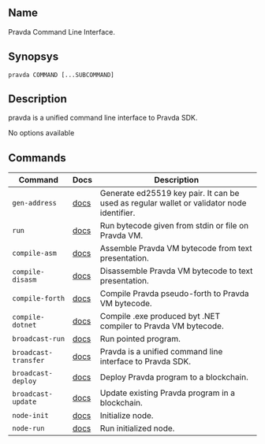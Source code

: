 ## Name
Pravda Command Line Interface.

## Synopsys
```
pravda COMMAND [...SUBCOMMAND]
```

## Description
pravda is a unified command line interface to Pravda SDK.

No options available
## Commands

|Command|Docs|Description|
|----|----|----|
|`gen-address`|[docs](gen-address.md)|Generate ed25519 key pair. It can be used as regular wallet or validator node identifier.|
|`run`|[docs](run.md)|Run bytecode given from stdin or file on Pravda VM.|
|`compile-asm`|[docs](compile-asm.md)|Assemble Pravda VM bytecode from text presentation.|
|`compile-disasm`|[docs](compile-disasm.md)|Disassemble Pravda VM bytecode to text presentation.|
|`compile-forth`|[docs](compile-forth.md)|Compile Pravda pseudo-forth to Pravda VM bytecode.|
|`compile-dotnet`|[docs](compile-dotnet.md)|Compile .exe produced byt .NET compiler to Pravda VM bytecode.|
|`broadcast-run`|[docs](broadcast-run.md)|Run pointed program.|
|`broadcast-transfer`|[docs](broadcast-transfer.md)|Pravda is a unified command line interface to Pravda SDK.|
|`broadcast-deploy`|[docs](broadcast-deploy.md)|Deploy Pravda program to a blockchain.|
|`broadcast-update`|[docs](broadcast-update.md)|Update existing Pravda program in a blockchain.|
|`node-init`|[docs](node-init.md)|Initialize node.|
|`node-run`|[docs](node-run.md)|Run initialized node.|